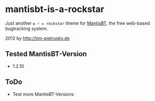 # mantisbt-is-a-rockstar

Just another `✪ ⚡ ★ rockstar` theme for [MantisBT](http://www.mantisbt.org/), the free web-based bugtracking system.

2012 by http://tim-pietrusky.de

## Tested MantisBT-Version

 * 1.2.10

## ToDo 

 * Test more MantisBT-Versions